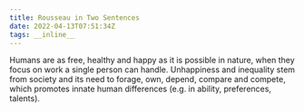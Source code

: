```yaml
---
title: Rousseau in Two Sentences
date: 2022-04-13T07:51:34Z
tags: __inline__
---
```


Humans are as free, healthy and happy as it is possible in nature, when they focus on work a single person can handle.
Unhappiness and inequality stem from society and its need to forage, own, depend, compare and compete, which promotes innate human differences (e.g. in ability, preferences, talents).

